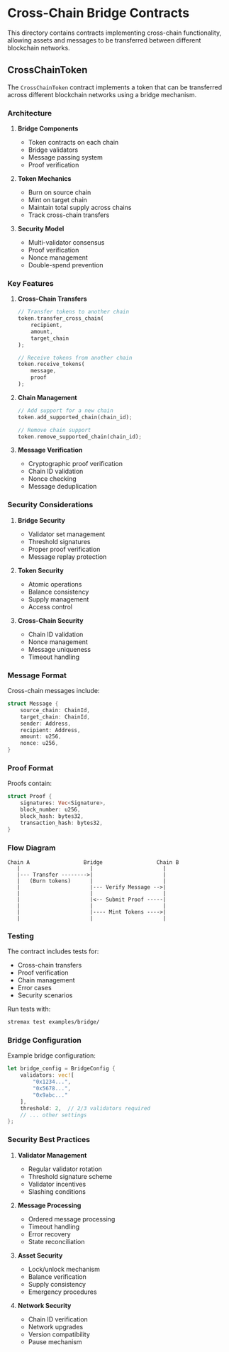 # Cross-Chain Bridge Contracts

This directory contains contracts implementing cross-chain functionality, allowing assets and messages to be transferred between different blockchain networks.

## CrossChainToken

The `CrossChainToken` contract implements a token that can be transferred across different blockchain networks using a bridge mechanism.

### Architecture

1. **Bridge Components**
   - Token contracts on each chain
   - Bridge validators
   - Message passing system
   - Proof verification

2. **Token Mechanics**
   - Burn on source chain
   - Mint on target chain
   - Maintain total supply across chains
   - Track cross-chain transfers

3. **Security Model**
   - Multi-validator consensus
   - Proof verification
   - Nonce management
   - Double-spend prevention

### Key Features

1. **Cross-Chain Transfers**
   ```rust
   // Transfer tokens to another chain
   token.transfer_cross_chain(
       recipient,
       amount,
       target_chain
   );
   
   // Receive tokens from another chain
   token.receive_tokens(
       message,
       proof
   );
   ```

2. **Chain Management**
   ```rust
   // Add support for a new chain
   token.add_supported_chain(chain_id);
   
   // Remove chain support
   token.remove_supported_chain(chain_id);
   ```

3. **Message Verification**
   - Cryptographic proof verification
   - Chain ID validation
   - Nonce checking
   - Message deduplication

### Security Considerations

1. **Bridge Security**
   - Validator set management
   - Threshold signatures
   - Proper proof verification
   - Message replay protection

2. **Token Security**
   - Atomic operations
   - Balance consistency
   - Supply management
   - Access control

3. **Cross-Chain Security**
   - Chain ID validation
   - Nonce management
   - Message uniqueness
   - Timeout handling

### Message Format

Cross-chain messages include:
```rust
struct Message {
    source_chain: ChainId,
    target_chain: ChainId,
    sender: Address,
    recipient: Address,
    amount: u256,
    nonce: u256,
}
```

### Proof Format

Proofs contain:
```rust
struct Proof {
    signatures: Vec<Signature>,
    block_number: u256,
    block_hash: bytes32,
    transaction_hash: bytes32,
}
```

### Flow Diagram

```
Chain A                 Bridge                 Chain B
   |                      |                      |
   |--- Transfer -------->|                      |
   |   (Burn tokens)      |                      |
   |                      |--- Verify Message -->|
   |                      |                      |
   |                      |<-- Submit Proof -----|
   |                      |                      |
   |                      |---- Mint Tokens ---->|
   |                      |                      |
```

### Testing

The contract includes tests for:
- Cross-chain transfers
- Proof verification
- Chain management
- Error cases
- Security scenarios

Run tests with:
```bash
stremax test examples/bridge/
```

### Bridge Configuration

Example bridge configuration:
```rust
let bridge_config = BridgeConfig {
    validators: vec![
        "0x1234...",
        "0x5678...",
        "0x9abc..."
    ],
    threshold: 2,  // 2/3 validators required
    // ... other settings
};
```

### Security Best Practices

1. **Validator Management**
   - Regular validator rotation
   - Threshold signature scheme
   - Validator incentives
   - Slashing conditions

2. **Message Processing**
   - Ordered message processing
   - Timeout handling
   - Error recovery
   - State reconciliation

3. **Asset Security**
   - Lock/unlock mechanism
   - Balance verification
   - Supply consistency
   - Emergency procedures

4. **Network Security**
   - Chain ID verification
   - Network upgrades
   - Version compatibility
   - Pause mechanism 
